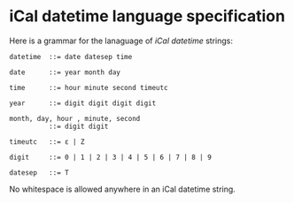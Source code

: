 # iCal datetime language specification

Here is a grammar for the lanaguage of *iCal datetime* strings:

```
datetime  ::= date datesep time

date      ::= year month day

time      ::= hour minute second timeutc 

year      ::= digit digit digit digit

month, day, hour , minute, second
          ::= digit digit

timeutc   ::= ε | Z

digit     ::= 0 | 1 | 2 | 3 | 4 | 5 | 6 | 7 | 8 | 9

datesep   ::= T 
```

No whitespace is allowed anywhere in an iCal datetime string.
